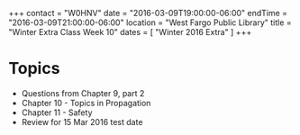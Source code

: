 +++
contact = "W0HNV"
date = "2016-03-09T19:00:00-06:00"
endTime = "2016-03-09T21:00:00-06:00"
location = "West Fargo Public Library"
title = "Winter Extra Class Week 10"
dates = [ "Winter 2016 Extra" ]
+++

# Topics

* Questions from Chapter 9, part 2
* Chapter 10 - Topics in Propagation
* Chapter 11 - Safety
* Review for 15 Mar 2016 test date

